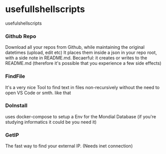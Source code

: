 # usefullshellscripts
usefulshellscripts

### Github Repo 
Download all your repos from Github, while maintaining the original datetimes (upload, edit etc) 
It places them inside a json in your repo root, with a side note in README.md.
Becaerful: it creates or writes to the README.md (therefore it's possible that you experience a few side effects) 

### FindFile 
It's a very nice Tool to find text in files non-recursively without the need to open VS Code or smth. like that

### DoInstall 
uses docker-compose to setup a Env for the Mondial Database (if you're studying informatics it could be you need it)

### GetIP
The fast way to find your external IP. (Needs inet connection)

